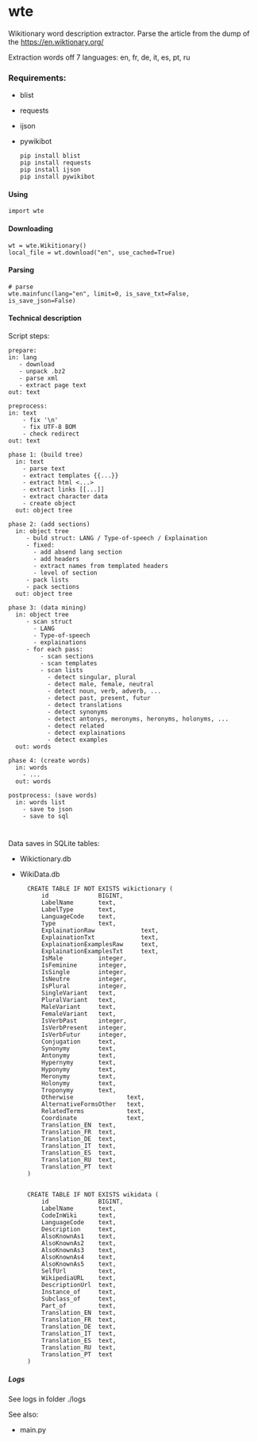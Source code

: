 # wte
Wikitionary word description extractor. Parse the article from the dump of the https://en.wiktionary.org/

Extraction words off 7 languages: en, fr, de, it, es, pt, ru


### Requirements: 
* blist
* requests
* ijson
* pywikibot

      pip install blist
      pip install requests
      pip install ijson
      pip install pywikibot


#### Using
    import wte

#### Downloading
    wt = wte.Wikitionary()
    local_file = wt.download("en", use_cached=True)
    
#### Parsing
    # parse
    wte.mainfunc(lang="en", limit=0, is_save_txt=False, is_save_json=False)

#### Technical description

Script steps:

    prepare:
    in: lang
       - download
       - unpack .bz2
       - parse xml
       - extract page text
    out: text

    preprocess:
    in: text
        - fix '\n'
        - fix UTF-8 BOM
        - check redirect
    out: text

    phase 1: (build tree)
      in: text
        - parse text
        - extract templates {{...}}
        - extract html <...>
        - extract links [[...]]
        - extract character data
        - create object
      out: object tree

    phase 2: (add sections)
      in: object tree
         - buld struct: LANG / Type-of-speech / Explaination
         - fixed: 
           - add absend lang section
           - add headers 
           - extract names from templated headers
           - level of section
         - pack lists
         - pack sections
      out: object tree

    phase 3: (data mining)
      in: object tree
         - scan struct
           - LANG
           - Type-of-speech
           - explainations
         - for each pass:
             - scan sections
             - scan templates
             - scan lists
               - detect singular, plural
               - detect male, female, neutral
               - detect noun, verb, adverb, ...
               - detect past, present, futur
               - detect translations
               - detect synonyms
               - detect antonys, meronyms, heronyms, holonyms, ...
               - detect related
               - detect explainations
               - detect examples
      out: words

    phase 4: (create words)
      in: words
        - ...
      out: words

    postprocess: (save words)
      in: words list
        - save to json
        - save to sql
#

Data saves in SQLite tables:
* Wikictionary.db
* WikiData.db

        CREATE TABLE IF NOT EXISTS wikictionary (
            id              BIGINT,
            LabelName       text,
            LabelType       text,
            LanguageCode    text,
            Type            text,
            ExplainationRaw             text,
            ExplainationTxt             text,
            ExplainationExamplesRaw     text,
            ExplainationExamplesTxt     text,
            IsMale          integer,
            IsFeminine      integer,
            IsSingle        integer,
            IsNeutre        integer,
            IsPlural        integer,
            SingleVariant   text,
            PluralVariant   text,
            MaleVariant     text,
            FemaleVariant   text,
            IsVerbPast      integer,
            IsVerbPresent   integer,
            IsVerbFutur     integer,
            Conjugation     text,
            Synonymy	    text,
            Antonymy	    text,
            Hypernymy	    text,
            Hyponymy	    text,
            Meronymy	    text,
            Holonymy	    text,
            Troponymy	    text,
            Otherwise               text,
            AlternativeFormsOther   text,
            RelatedTerms            text,
            Coordinate              text,
            Translation_EN  text,
            Translation_FR  text,
            Translation_DE  text,
            Translation_IT  text,
            Translation_ES  text,
            Translation_RU  text,
            Translation_PT  text
        ) 


        CREATE TABLE IF NOT EXISTS wikidata (
            id              BIGINT,
            LabelName       text,
            CodeInWiki      text,
            LanguageCode    text,
            Description     text,
            AlsoKnownAs1    text,
            AlsoKnownAs2    text,
            AlsoKnownAs3    text,
            AlsoKnownAs4    text,
            AlsoKnownAs5    text,
            SelfUrl         text,
            WikipediaURL    text,
            DescriptionUrl  text,        
            Instance_of     text,
            Subclass_of     text,
            Part_of         text,
            Translation_EN  text,    
            Translation_FR  text,
            Translation_DE  text,
            Translation_IT  text,
            Translation_ES  text,
            Translation_RU  text,
            Translation_PT  text
        ) 


##### Logs
See logs in folder ./logs

    
See also: 
* main.py  
